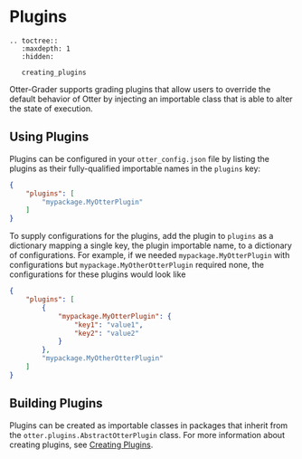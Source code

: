 # Plugins

```eval_rst
.. toctree::
   :maxdepth: 1
   :hidden:

   creating_plugins
```

Otter-Grader supports grading plugins that allow users to override the default behavior of Otter by injecting an importable class that is able to alter the state of execution.

## Using Plugins

Plugins can be configured in your `otter_config.json` file by listing the plugins as their fully-qualified importable names in the `plugins` key:

```json
{
    "plugins": [
        "mypackage.MyOtterPlugin"
    ]
}
```

To supply configurations for the plugins, add the plugin to `plugins` as a dictionary mapping a single key, the plugin importable name, to a dictionary of configurations. For example, if we needed `mypackage.MyOtterPlugin` with  configurations but `mypackage.MyOtherOtterPlugin` required none, the configurations for these plugins would look like

```json
{
    "plugins": [
        {
            "mypackage.MyOtterPlugin": {
                "key1": "value1",
                "key2": "value2"
            }
        },
        "mypackage.MyOtherOtterPlugin"
    ]
}
```

## Building Plugins

Plugins can be created as importable classes in packages that inherit from the `otter.plugins.AbstractOtterPlugin` class. For more information about creating plugins, see [Creating Plugins](creating_plugins.md).
